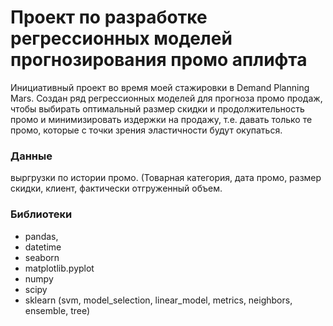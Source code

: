 # Проект по разработке регрессионных моделей прогнозирования промо аплифта

Инициативный проект во время моей стажировки в Demand Planning Mars. Создан ряд регрессионных моделей для прогноза промо продаж, чтобы выбирать оптимальный размер скидки и продолжительность промо и минимизировать издержки на продажу, т.е. давать только те промо, которые с точки зрения эластичности будут окупаться.

### Данные
выргрузки по истории промо.
(Товарная категория, дата промо, размер скидки, клиент, фактически отгруженный объем.
 
### Библиотеки
- pandas,
- datetime
- seaborn
- matplotlib.pyplot
- numpy
- scipy
- sklearn (svm, model_selection, linear_model, metrics, neighbors, ensemble, tree)
